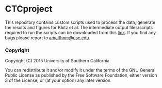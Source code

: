 # CTCproject
This repository contains custom scripts used to process the data, generate the results and figures for Klotz et al. The intermediate output files/scripts required to run the scripts can be downloaded from this [link](http://smithlab.usc.edu/lab/public/thomas/publication/Klotz_el_al/data.tar.gz). If you find any bugs please report to amalthom@usc.edu.

### Copyright

  Copyright (C) 2015 University of Southern California

  You can redistribute it and/or modify it under the terms of the GNU General Public License as published by
  the Free Software Foundation, either version 3 of the License, or
  (at your option) any later version.
